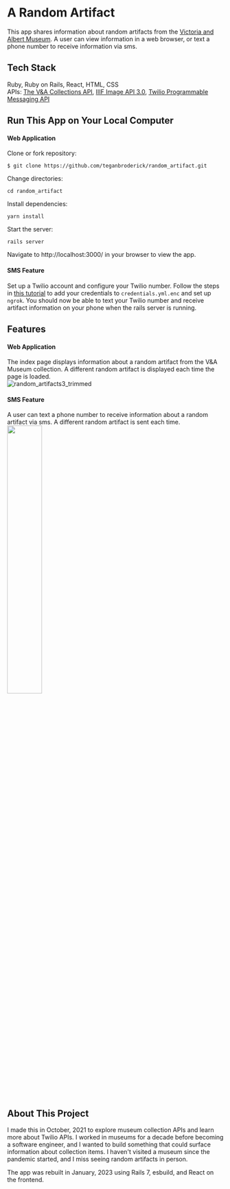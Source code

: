 # A Random Artifact
This app shares information about random artifacts from the [Victoria and Albert Museum](https://www.vam.ac.uk). A user can view information in a web browser, or text a phone number to receive information via sms.

## Tech Stack
Ruby, Ruby on Rails, React, HTML, CSS <br>
APIs: [The V&A Collections API](https://developers.vam.ac.uk), [IIIF Image API 3.0](https://iiif.io/api/image/3.0/), [Twilio Programmable Messaging API](https://www.twilio.com/messaging-api)

## Run This App on Your Local Computer
#### Web Application <br>
Clone or fork repository:
```
$ git clone https://github.com/teganbroderick/random_artifact.git
```
Change directories:
```
cd random_artifact
```
Install dependencies:
```
yarn install
```
Start the server:
```
rails server
```
Navigate to http://localhost:3000/ in your browser to view the app.

#### SMS Feature <br>
Set up a Twilio account and configure your Twilio number. Follow the steps in [this tutorial](https://www.twilio.com/blog/2016/04/receive-and-reply-to-sms-in-rails.html) to add your credentials to `credentials.yml.enc` and set up `ngrok`. You should now be able to text your Twilio number and receive artifact information on your phone when the rails server is running.

## Features
#### Web Application <br>
The index page displays information about a random artifact from the V&A Museum collection. A different random artifact is displayed each time the page is loaded.<br>
![random_artifacts3_trimmed](https://user-images.githubusercontent.com/31426739/137669782-534ebd73-501d-4c83-8f1a-28527554d073.gif)

#### SMS Feature <br>
A user can text a phone number to receive information about a random artifact via sms. A different random artifact is sent each time.<br>
<img src="https://user-images.githubusercontent.com/31426739/137668558-8051f97a-25b2-4457-970a-0ed185ab3a67.png" data-canonical-src="https://gyazo.com/eb5c5741b6a9a16c692170a41a49c858.png" width="40%" height="40%" />

## About This Project
I made this in October, 2021 to explore museum collection APIs and learn more about Twilio APIs. I worked in museums for a decade before becoming a software engineer, and I wanted to build something that could surface information about collection items. I haven't visited a museum since the pandemic started, and I miss seeing random artifacts in person.<br>

The app was rebuilt in January, 2023 using Rails 7, esbuild, and React on the frontend.
